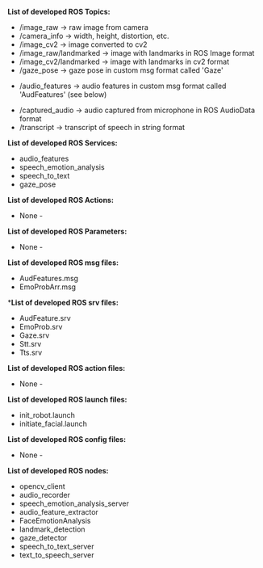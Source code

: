 **List of developed ROS Topics:**
<!-- **** Image Processing **** -->
- /image_raw -> raw image from camera
- /camera_info -> width, height, distortion, etc.
- /image_cv2 -> image converted to cv2
- /image_raw/landmarked -> image with landmarks in ROS Image format
- /image_cv2/landmarked -> image with landmarks in cv2 format
- /gaze_pose -> gaze pose in custom msg format called 'Gaze'
  
<!-- **** Audio Processing **** -->
- /audio_features -> audio features in custom msg format called 'AudFeatures' (see below)
<!-- - /speech_emotion_analysis -> emotion probabilities in custom msg format called 'EmoProbArr' -->
- /captured_audio -> audio captured from microphone in ROS AudioData format
- /transcript -> transcript of speech in string format


**List of developed ROS Services:**
- audio_features
- speech_emotion_analysis
- speech_to_text
- gaze_pose
<!-- - text_to_speech -->

**List of developed ROS Actions:**
- None -

**List of developed ROS Parameters:**
- None -

**List of developed ROS msg files:**
- AudFeatures.msg
- EmoProbArr.msg

***List of developed ROS srv files:**
- AudFeature.srv
- EmoProb.srv
- Gaze.srv
- Stt.srv
- Tts.srv

**List of developed ROS action files:**
- None -

**List of developed ROS launch files:**
- init_robot.launch
- initiate_facial.launch
<!-- - gaze_pose.launch
- speech_emotion_analysis.launch
- speech_to_text.launch
- text_to_speech.launch -->

**List of developed ROS config files:**
- None -

**List of developed ROS nodes:**
- opencv_client
- audio_recorder
- speech_emotion_analysis_server
- audio_feature_extractor
- FaceEmotionAnalysis
- landmark_detection
- gaze_detector
- speech_to_text_server
- text_to_speech_server